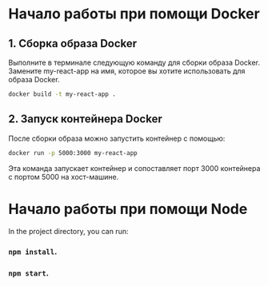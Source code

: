 # Начало работы при помощи Docker

## 1. Сборка образа Docker

Выполните в терминале следующую команду для сборки образа Docker. Замените my-react-app на имя, которое вы хотите использовать для образа Docker.

```bash
docker build -t my-react-app .
```

## 2. Запуск контейнера Docker

После сборки образа можно запустить контейнер с помощью:

```bash
docker run -p 5000:3000 my-react-app
```

Эта команда запускает контейнер и сопоставляет порт 3000 контейнера с портом 5000 на хост-машине.

# Начало работы при помощи Node

In the project directory, you can run:

### `npm install`.

### `npm start`.
